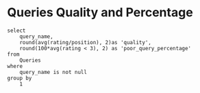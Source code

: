 # Queries Quality and Percentage
```
select
    query_name,
    round(avg(rating/position), 2)as 'quality',
    round(100*avg(rating < 3), 2) as 'poor_query_percentage'
from
    Queries
where 
    query_name is not null
group by 
    1
    
```